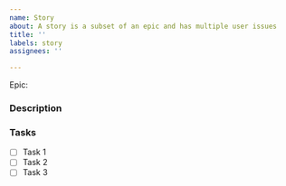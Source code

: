 ```yaml
---
name: Story
about: A story is a subset of an epic and has multiple user issues
title: ''
labels: story
assignees: ''

---
```


Epic:

### Description

### Tasks
- [ ] Task 1
- [ ] Task 2
- [ ] Task 3
